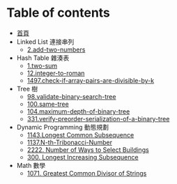 # Table of contents

* [首頁](README.md)
* Linked List 連接串列
  * [2.add-two-numbers](./src/linked-list/2.add-two-numbers/index.md)
* Hash Table 雜湊表
  * [1.two-sum](./src/hash-table/1.two-sum/index.md)
  * [12.integer-to-roman](./src/hash-table/12.integer-to-roman/index.md)
  * [1497.check-if-array-pairs-are-divisible-by-k](./src/hash-table/1497.check-if-array-pairs-are-divisible-by-k/index.md)
* Tree 樹
  * [98.validate-binary-search-tree](./src/tree/98.validate-binary-search-tree/index.md)
  * [100.same-tree](./src/tree/100.same-tree/index.md)
  * [104.maximum-depth-of-binary-tree](./src/tree/104.maximum-depth-of-binary-tree/index.md)
  * [331.verify-preorder-serialization-of-a-binary-tree](./src/tree/331.verify-preorder-serialization-of-a-binary-tree/index.md)
* Dynamic Programming 動態規劃
  * [1143.Longest Common Subsequence](./src/dynamic-programming/1143.Longest%20Common%20Subsequence/index.md)
  * [1137.N-th-Tribonacci-Number](./src/dynamic-programming/1137.N-th%20Tribonacci%20Number/index.md)
  * [2222. Number of Ways to Select Buildings](./src/dynamic-programming/2222.%20Number%20of%20Ways%20to%20Select%20Buildings/index.md)
  * [300. Longest Increasing Subsequence](./src/dynamic-programming/300.%20Longest%20Increasing%20Subsequence/index.md)
* Math 數學
  * [1071. Greatest Common Divisor of Strings](./src/math/1071.%20Greatest%20Common%20Divisor%20of%20Strings/index.md)
